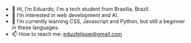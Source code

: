 - 👋 Hi, I’m Eduardo, I'm a tech student from Brasília, Brazil.
- 👀 I’m interested in web development and AI.
- 🌱 I’m currently learning CSS, Javascript and Python, but still a beginner in these languages.
- 📫 How to reach me: eduufelippe@gmail.com

<!---
edufelc/edufelc is a ✨ special ✨ repository because its `README.md` (this file) appears on your GitHub profile.
You can click the Preview link to take a look at your changes.
--->
